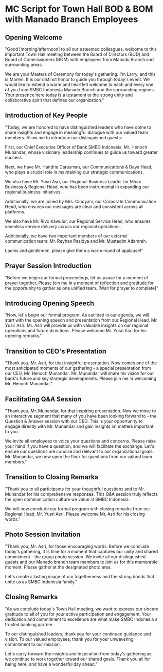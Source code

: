 # MC Script for Town Hall BOD & BOM with Manado Branch Employees

## Opening Welcome

"Good [morning/afternoon] to all our esteemed colleagues, welcome to this important Town Hall meeting between the Board of Directors (BOD) and Board of Commissioners (BOM) with employees from Manado Branch and surrounding areas.

We are your Masters of Ceremony for today's gathering. I'm Larry, and this is Marlen. It is our distinct honor to guide you through today's event. We would like to extend a warm and heartfelt welcome to each and every one of you from SMBC Indonesia Manado Branch and the surrounding regions. Your presence here today is a testament to the strong unity and collaborative spirit that defines our organization."

## Introduction of Key People

"Today, we are honored to have distinguished leaders who have come to share insights and engage in meaningful dialogue with our valued team members. Allow me to introduce our distinguished guests:

First, our Chief Executive Officer of Bank SMBC Indonesia, Mr. Henoch Munandar, whose visionary leadership continues to guide us toward greater success.

Next, we have Mr. Handrie Darusman, our Communications & Daya Head, who plays a crucial role in maintaining our strategic communications.

We also have Mr. Yusri Asri, our Regional Business Leader for Micro Business & Regional Head, who has been instrumental in expanding our regional business initiatives.

Additionally, we are joined by Mrs. Cindyani, our Corporate Communication Head, who ensures our messages are clear and consistent across all platforms.

We also have Mr. Rivo Kawulur, our Regional Service Head, who ensures seamless service delivery across our regional operations.

Additionally, we have two important members of our external communication team: Mr. Reyhan Pasidya and Mr. Mustaqim Adamrah.

Ladies and gentlemen, please give them a warm round of applause!"

## Prayer Session Introduction

"Before we begin our formal proceedings, let us pause for a moment of prayer together. Please join me in a moment of reflection and gratitude for the opportunity to gather as one unified team. [Wait for prayer to complete]"

## Introducing Opening Speech

"Now, let's begin our formal program. As outlined in our agenda, we will start with the opening speech and presentation from our Regional Head, Mr. Yusri Asri. Mr. Asri will provide us with valuable insights on our regional operations and future directions. Please welcome Mr. Yusri Asri for his opening remarks."

## Transition to CEO's Presentation

"Thank you, Mr. Asri, for that insightful presentation. Now comes one of the most anticipated moments of our gathering - a special presentation from our CEO, Mr. Henoch Munandar. Mr. Munandar will share his vision for our bank's future and key strategic developments. Please join me in welcoming Mr. Henoch Munandar."

## Facilitating Q&A Session

"Thank you, Mr. Munandar, for that inspiring presentation. Now we move to an interactive segment that many of you have been looking forward to - the Question & Answer session with our CEO. This is your opportunity to engage directly with Mr. Munandar and gain insights on matters important to you.

We invite all employees to voice your questions and concerns. Please raise your hand if you have a question, and we will facilitate the exchange. Let's ensure our questions are concise and relevant to our organizational goals. Mr. Munandar, we now open the floor for questions from our valued team members."

## Transition to Closing Remarks

"Thank you to all participants for your thoughtful questions and to Mr. Munandar for his comprehensive responses. This Q&A session truly reflects the open communication culture we value at SMBC Indonesia.

We will now conclude our formal program with closing remarks from our Regional Head, Mr. Yusri Asri. Please welcome Mr. Asri for his closing words."

## Photo Session Invitation

"Thank you, Mr. Asri, for those encouraging words. Before we conclude today's gathering, it is time for a moment that captures our unity and shared commitment - the group photo session. We invite all our distinguished guests and our Manado branch team members to join us for this memorable moment. Please gather at the designated photo area.

Let's create a lasting image of our togetherness and the strong bonds that unite us as SMBC Indonesia family."

## Closing Remarks

"As we conclude today's Town Hall meeting, we want to express our sincere gratitude to all of you for your active participation and engagement. Your dedication and commitment to excellence are what make SMBC Indonesia a trusted banking partner.

To our distinguished leaders, thank you for your continued guidance and vision. To our valued employees, thank you for your unwavering commitment to our mission.

Let's carry forward the insights and inspiration from today's gathering as we continue to work together toward our shared goals. Thank you all for being here, and have a wonderful day ahead."